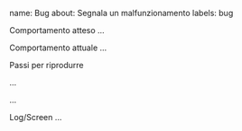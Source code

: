 ﻿name: Bug
about: Segnala un malfunzionamento
labels: bug

Comportamento atteso
…

Comportamento attuale
…

Passi per riprodurre

…

…

Log/Screen
…
